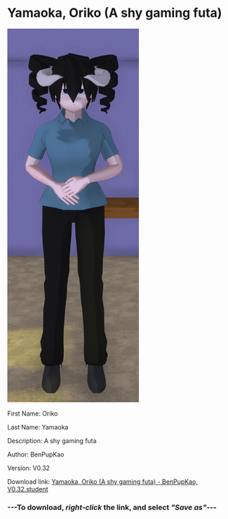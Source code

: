 # Yamaoka, Oriko (A shy gaming futa)

<img src = "https://raw.githubusercontent.com/Arbiter1223/Daigaku-Gurashi-Custom-Students/master/Students/Files/Yamaoka%2C%20Oriko%20(A%20shy%20gaming%20futa).png">

First Name: Oriko

Last Name: Yamaoka

Description: A shy gaming futa

Author: BenPupKao

Version: V0.32

Download link: <a href="https://raw.githubusercontent.com/Arbiter1223/Daigaku-Gurashi-Custom-Students/master/Students/Files/Yamaoka%2C%20Oriko%20(A%20shy%20gaming%20futa)%20-%20BenPupKao%2C%20V0.32.student">Yamaoka, Oriko (A shy gaming futa) - BenPupKao, V0.32.student</a>

### ---**To download, _right-click_ the link, and select _"Save as"_**---
